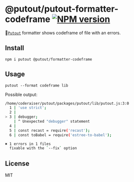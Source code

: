 # @putout/putout-formatter-codeframe [![NPM version][NPMIMGURL]][NPMURL]

[NPMIMGURL]: https://img.shields.io/npm/v/@putout/formatter-codeframe.svg?style=flat&longCache=true
[NPMURL]: https://npmjs.org/package/@putout/formatter-codeframe "npm"

🐊[`Putout`](https://github.com/coderaiser/putout) formatter shows codeframe of file with an errors.

## Install

```
npm i putout @putout/formatter-codeframe
```

## Usage

```
putout --format codeframe lib
```

Possible output:

```sh
/home/coderaiser/putout/packages/putout/lib/putout.js:3:0
  1 | 'use strict';
  2 |
> 3 | debugger;
    | ^ Unexpected "debugger" statement
  4 |
  5 | const recast = require('recast');
  6 | const toBabel = require('estree-to-babel');

✖ 1 errors in 1 files
  fixable with the `--fix` option
```

## License

MIT
